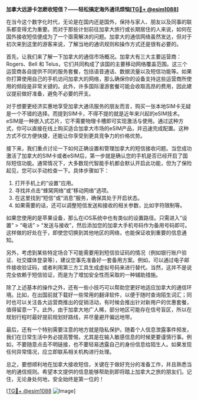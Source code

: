 **加拿大远游卡怎麽收短信？——轻松搞定海外通讯烦恼[[TG💪+ @esim1088](https://t.me/s/esim1088)]**

在当今这个数字化时代，无论是在国内还是国外，保持与家人、朋友以及同事的联系都变得尤为重要。而对于那些计划前往加拿大旅行或长期居住的人来说，如何在国外接收短信便成为了一个亟需解决的问题。加拿大的通信网络虽然发达，但对于初次来到这里的游客来说，了解当地的通讯规则和操作方式还是很有必要的。

首先，让我们来了解一下加拿大的通信市场概况。加拿大有三大主要运营商：Rogers、Bell 和 Telus，它们共同构成了该国的主要移动网络覆盖范围。这三个运营商各自提供不同的服务套餐，包括语音通话、数据流量以及短信功能等。如果你打算使用自己的手机访问加拿大的网络，那么确保你的设备支持这些运营商所使用的频段是非常关键的。此外，许多国际漫游套餐可能会收取高昂的费用，因此建议提前做好准备，避免不必要的开支。

对于想要更经济实惠地享受加拿大通讯服务的朋友而言，购买一张本地SIM卡无疑是一个不错的选择。而提到SIM卡，不得不提的就是近年来兴起的eSIM技术。eSIM是一种嵌入式芯片，它不需要物理卡槽即可实现激活与使用。通过这种方式，你可以直接在线上购买适合加拿大市场的eSIM产品，并迅速完成配置。这种方式不仅方便快捷，还能让你享受到更具竞争力的价格优势。

接下来，我们重点讨论一下如何正确设置和管理加拿大的短信接收问题。当您成功激活了加拿大的SIM卡或者eSIM后，第一步就是确认您的手机是否已经开启了国际短信功能。通常情况下，大多数现代智能手机都会默认开启此功能，但为了保险起见，您可以手动检查一下。具体步骤如下：

1. 打开手机上的“设置”应用。
2. 寻找并点击“蜂窝网络”或“移动网络”选项。
3. 在这里找到“短信”或“消息”服务，确保其处于开启状态。
4. 如果需要的话，还可以调整短信发送和接收的相关参数，比如字符限制等。

如果您使用的是苹果设备，那么在iOS系统中也有类似的设置路径。只需进入“设置” > “电话” > “发送与接收”，然后添加您的加拿大手机号码作为备用号码即可。这样做的好处在于，即使您切换到其他地区的网络，也能保证收到重要的信息通知。

另外，考虑到某些特定场合下可能需要用到短信验证码的情况（例如银行账户验证、社交媒体登录等），建议您事先准备好一套备用方案。例如，可以通过电子邮件接收验证码，或者利用第三方工具生成虚拟号码来进行替代。当然，这并不是说完全依赖于短信验证，而是为了增加安全性而采取的一种辅助措施。

除了上述基本的操作之外，还有一些小技巧可以帮助您更好地适应加拿大的通信环境。比如，在出国前就下载好一些常用的翻译软件，以便于随时查询陌生词汇；同时也可以关注各大运营商推出的促销活动，有时候会推出针对新用户的优惠套餐，值得留意一下。此外，由于加拿大地广人稀，部分地区可能存在信号盲区，所以在规划行程时最好提前规划好路线，并尽量避开偏远地带。

最后，还有一个特别需要注意的地方就是隐私保护。随着个人信息泄露事件频发，我们在日常生活中务必提高警惕，尤其是在输入敏感信息的时候更要谨慎行事。例如，不要随意点击不明链接，也不要轻易透露自己的身份信息给陌生人。如果发现任何异常情况，应立即联系相关机构进行处理。

总之，要想顺利地在加拿大接收短信，关键在于做好充分的准备工作，并且熟悉当地的通信规则。希望本文提供的信息能够帮助到即将踏上加拿大之旅的朋友们。记住，无论身处何地，安全始终是第一位的！

[[TG💪+ @esim1088](https://t.me/s/esim1088) ![Image](https://i.postimg.cc/4NQfJmqS/Snipaste-2025-05-13-00-14-12.png)]